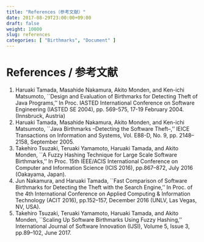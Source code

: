 ```yaml
---
title: "References（参考文献）"
date: 2017-08-29T23:00:00+09:00
draft: false
weight: 10000
slug: references
categories: [ "Birthmarks", "Document" ]
---
```


# References / 参考文献

1. Haruaki Tamada, Masahide Nakamura, Akito Monden, and Ken-ichi Matsumoto, ``Design and Evaluation of Birthmarks for Detecting Theft of Java Programs,’’ In Proc. IASTED International Conference on Software Engineering (IASTED SE 2004), pp. 569-575, 17-19 February 2004. (Innsbruck, Austria)
2. Haruaki Tamada, Masahide Nakamura, Akito Monden, and Ken-ichi Matsumoto, ``Java Birthmarks –Detecting the Software Theft–,’’ IEICE Transactions on Information and Systems, Vol. E88-D, No. 9, pp. 2148–2158, September 2005.
3. Takehiro Tsuzaki, Teruaki Yamamoto, Haruaki Tamada, and Akito Monden, ``A Fuzzy Hashing Technique for Large Scale Software Birthmarks,’’ In Proc. 15th IEEE/ACIS International Conference on Computer and Information Science (ICIS 2016), pp.867–872, July 2016 (Oakayama, Japan). 
4. Jun Nakamura, and Haruaki Tamada, ``Fast Comparison of Software Birthmarks for Detecting the Theft with the Search Engine,’’ In Proc. of the 4th International Conference on Applied Computing & Information Technology (ACIT 2016), pp.152–157, December 2016 (UNLV, Las Vegas, NV, USA). 
5. Takehiro Tsuzaki, Teruaki Yamamoto, Haruaki Tamada, and Akito Monden, ``Scaling Up Software Birthmarks Using Fuzzy Hashing,’’ International Journal of Software Innovation (IJSI), Volume 5, Issue 3, pp.89–102, June 2017.


